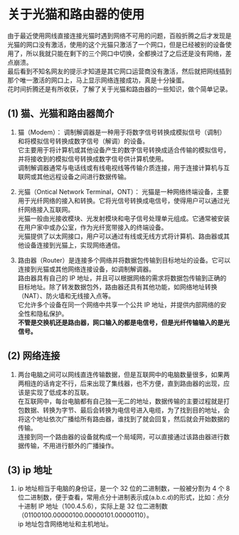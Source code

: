# 关于光猫和路由器的使用
由于最近使用网线直接连接光猫时遇到网络不可用的问题，百般折腾之后才发现是光猫的网口没有激活，使用的这个光猫只激活了一个网口，但是已经被别的设备使用了，所以我就只能在剩下的三个网口中切换，全都换过了之后还是没有网络，差点崩溃。  
最后看到不知名网友的提示才知道是其它网口运营商没有激活，然后就把网线插到那个唯一激活的网口上，马上显示网络连接成功，真是十分操蛋。  
花时间折腾还是有所收获，了解了关于光猫和路由器的一些知识，做个简单记录。
## (1) 猫、光猫和路由器简介
1. 猫（Modem）： 调制解调器是一种用于将数字信号转换成模拟信号（调制）和将模拟信号转换成数字信号（解调）的设备。  
它主要用于将计算机或其他设备产生的数字信号转换成适合传输的模拟信号，并将接收到的模拟信号转换成数字信号供计算机使用。  
调制解调器通常与电话线或有线电视线等传输介质连接，用于连接计算机与互联网或其他远程设备之间进行数据传输。

2. 光猫（Ontical Network Terminal，ONT）： 光猫是一种网络终端设备，主要用于光纤网络的接入和转换。它将光信号转换成电信号，使得用户可以通过光纤网络接入互联网。  
光猫一般由光接收模块、光发射模块和电子信号处理单元组成。它通常被安装在用户家中或办公室，作为光纤宽带接入的终端设备。  
光猫提供了以太网接口，用户可以通过有线或无线方式将计算机、路由器或其他设备连接到光猫上，实现网络通信。

3. 路由器（Router）是连接多个网络并将数据包传输到目标地址的设备。它可以连接到光猫或其他网络连接设备，如调制解调器。  
路由器具有自己的 IP 地址，并且可以根据网络的需求将数据包传输到正确的目标地址。除了转发数据包外，路由器还具有其他功能，如网络地址转换（NAT）、防火墙和无线接入点等。  
它允许多个设备在同一个网络中共享一个公共 IP 地址，并提供内部网络的安全性和隐私保护。  
**不管是交换机还是路由器，网口输入的都是电信号，但是光纤传输输入的是光信号。**

## (2) 网络连接
1. 两台电脑之间可以网线直连传输数据，但是互联网中的电脑数量很多，如果两两相连的话肯定不行，后来出现了集线器，也不方便，直到路由器的出现，应该是实现了低成本的互联。  
在互联网中，每台电脑都有自己独一无二的地址，数据传输的主要过程就是打包数据、转换为字节、最后会转换为电信号进入电缆，为了找到目的地址，会将这个地址依次广播给所有路由器，谁找到了就会回复，然后就会开始数据的传输。  
连接到同一个路由器的设备就构成一个局域网，可以直接通过该路由器进行数据传输，不用进行额外的广播操作。

## (3) ip 地址
1. ip 地址相当于电脑的身份证，是一个 32 位的二进制数，一般被分割为 4 个 8 位二进制数，便于查看，常用点分十进制表示成(a.b.c.d)的形式，比如：点分十进制 IP 地址（100.4.5.6），实际上是 32 位二进制数（01100100.00000100.00000101.00000110）。  
ip 地址包含网络地址和主机地址。